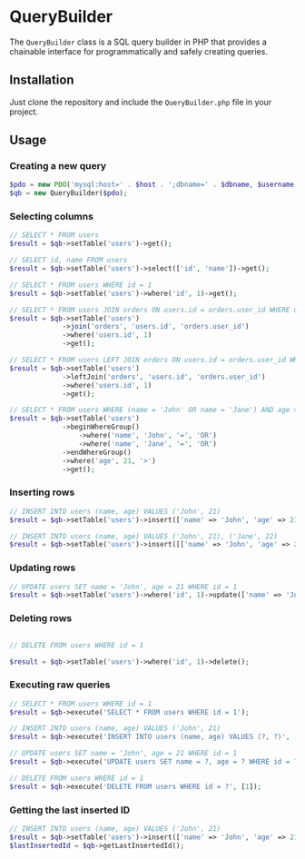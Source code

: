 # QueryBuilder
 The `QueryBuilder` class is a SQL query builder in PHP that provides a chainable interface for programmatically and safely creating queries.

## Installation
Just clone the repository and include the `QueryBuilder.php` file in your project.

## Usage

### Creating a new query
```php
$pdo = new PDO('mysql:host=' . $host . ';dbname=' . $dbname, $username, $password);
$qb = new QueryBuilder($pdo);
```

### Selecting columns
```php
// SELECT * FROM users
$result = $qb->setTable('users')->get();

// SELECT id, name FROM users
$result = $qb->setTable('users')->select(['id', 'name'])->get();

// SELECT * FROM users WHERE id = 1
$result = $qb->setTable('users')->where('id', 1)->get();

// SELECT * FROM users JOIN orders ON users.id = orders.user_id WHERE users.id = 1
$result = $qb->setTable('users')
             ->join('orders', 'users.id', 'orders.user_id')
             ->where('users.id', 1)
             ->get();

// SELECT * FROM users LEFT JOIN orders ON users.id = orders.user_id WHERE users.id = 1
$result = $qb->setTable('users')
             ->leftJoin('orders', 'users.id', 'orders.user_id')
             ->where('users.id', 1)
             ->get();

// SELECT * FROM users WHERE (name = 'John' OR name = 'Jane') AND age > 21
$result = $qb->setTable('users')
             ->beginWhereGroup()
                 ->where('name', 'John', '=', 'OR')
                 ->where('name', 'Jane', '=', 'OR')
             ->endWhereGroup()
             ->where('age', 21, '>')
             ->get();

```

### Inserting rows
```php
// INSERT INTO users (name, age) VALUES ('John', 21)
$result = $qb->setTable('users')->insert(['name' => 'John', 'age' => 21]);

// INSERT INTO users (name, age) VALUES ('John', 21), ('Jane', 22)
$result = $qb->setTable('users')->insert([['name' => 'John', 'age' => 21], ['name' => 'Jane', 'age' => 22]]);
```

### Updating rows
```php
// UPDATE users SET name = 'John', age = 21 WHERE id = 1
$result = $qb->setTable('users')->where('id', 1)->update(['name' => 'John', 'age' => 21]);
```

### Deleting rows
```php

// DELETE FROM users WHERE id = 1

$result = $qb->setTable('users')->where('id', 1)->delete();
```

### Executing raw queries
```php
// SELECT * FROM users WHERE id = 1
$result = $qb->execute('SELECT * FROM users WHERE id = 1');

// INSERT INTO users (name, age) VALUES ('John', 21)
$result = $qb->execute('INSERT INTO users (name, age) VALUES (?, ?)', ['John', 21]);

// UPDATE users SET name = 'John', age = 21 WHERE id = 1
$result = $qb->execute('UPDATE users SET name = ?, age = ? WHERE id = ?', ['John', 21, 1]);

// DELETE FROM users WHERE id = 1
$result = $qb->execute('DELETE FROM users WHERE id = ?', [1]);
```

### Getting the last inserted ID
```php
// INSERT INTO users (name, age) VALUES ('John', 21)
$result = $qb->setTable('users')->insert(['name' => 'John', 'age' => 21]);
$lastInsertedId = $qb->getLastInsertedId();
```

